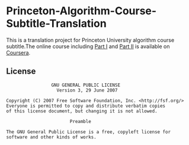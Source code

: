 # Princeton-Algorithm-Course-Subtitle-Translation
This is a translation project for Princeton University algorithm course subtitle.The online course including [Part I](https://www.coursera.org/course/algs4partI) and [Part II](https://www.coursera.org/course/algs4partII) is available on [Coursera](https://www.coursera.org/).

License
---------

                     GNU GENERAL PUBLIC LICENSE
                       Version 3, 29 June 2007

    Copyright (C) 2007 Free Software Foundation, Inc. <http://fsf.org/>
    Everyone is permitted to copy and distribute verbatim copies
    of this license document, but changing it is not allowed.

                            Preamble

    The GNU General Public License is a free, copyleft license for
    software and other kinds of works.
